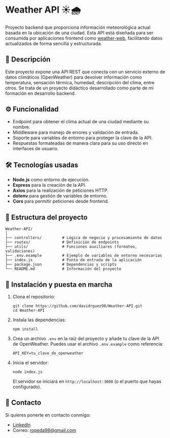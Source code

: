 # Weather API ☀️🌧️

Proyecto backend que proporciona información meteorológica actual basada en la ubicación de una ciudad. Esta API está diseñada para ser consumida por aplicaciones frontend como [weather-web](https://github.com/davidrguez98/weather-web), facilitando datos actualizados de forma sencilla y estructurada.

## 🧠 Descripción

Este proyecto expone una API REST que conecta con un servicio externo de datos climáticos (OpenWeather) para devolver información como temperatura, sensación térmica, humedad, descripción del clima, entre otros. Se trata de un proyecto didáctico desarrollado como parte de mi formación en desarrollo backend.

## ⚙️ Funcionalidad

- Endpoint para obtener el clima actual de una ciudad mediante su nombre.
- Middleware para manejo de errores y validación de entrada.
- Soporte para variables de entorno para proteger la clave de la API.
- Respuestas formateadas de manera clara para su uso directo en interfaces de usuario.

## 🛠️ Tecnologías usadas

- **Node.js** como entorno de ejecución.
- **Express** para la creación de la API.
- **Axios** para la realización de peticiones HTTP.
- **dotenv** para gestión de variables de entorno.
- **Cors** para permitir peticiones desde frontend.

## 📁 Estructura del proyecto

```
Weather-API/
│
├── controllers/         # Lógica de negocio y procesamiento de datos
├── routes/              # Definición de endpoints
├── utils/               # Funciones auxiliares (formateo, validaciones)
├── .env.example         # Ejemplo de variables de entorno necesarias
├── index.js             # Punto de entrada de la aplicación
├── package.json         # Dependencias y scripts
└── README.md            # Información del proyecto
```

## 🚀 Instalación y puesta en marcha

1. Clona el repositorio:
   ```
   git clone https://github.com/davidrguez98/Weather-API.git
   cd Weather-API
   ```

2. Instala las dependencias:
   ```
   npm install
   ```

3. Crea un archivo `.env` en la raíz del proyecto y añade tu clave de la API de OpenWeather. Puedes usar el archivo `.env.example` como referencia:
   ```
   API_KEY=tu_clave_de_openweather
   ```

4. Inicia el servidor:
   ```
   node index.js
   ```

   El servidor se iniciará en `http://localhost:3000` (o el puerto que hayas configurado).

## 🤝 Contacto

Si quieres ponerte en contacto conmigo:

- [LinkedIn](https://www.linkedin.com/in/davidrguez98/)
- Correo: ropeda98@gmail.com
